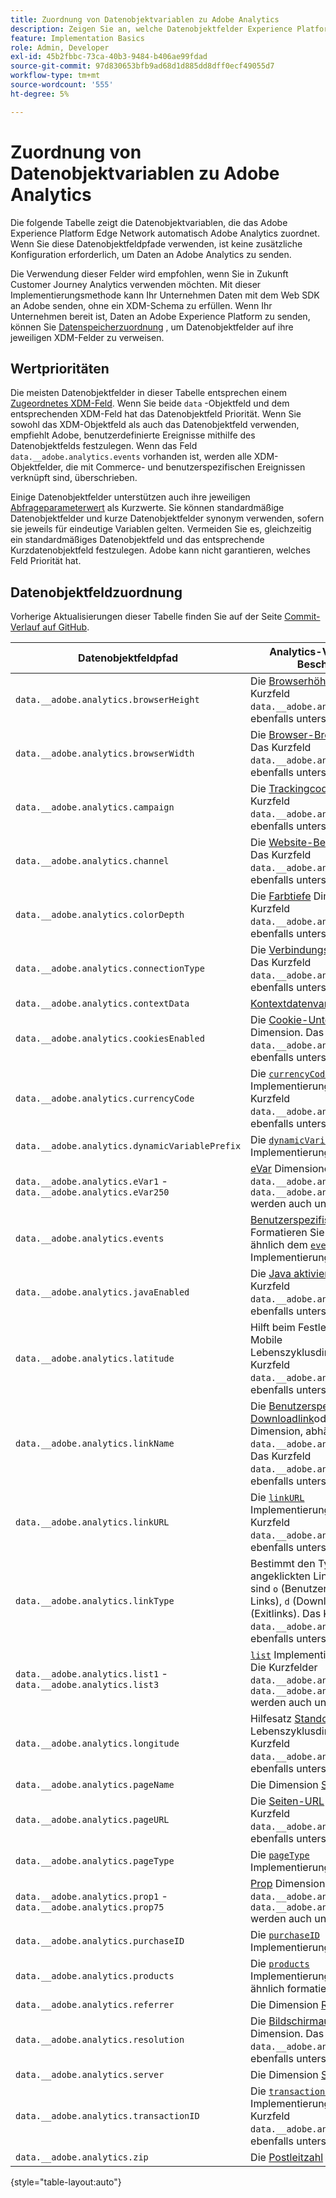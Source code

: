 ```yaml
---
title: Zuordnung von Datenobjektvariablen zu Adobe Analytics
description: Zeigen Sie an, welche Datenobjektfelder Experience Platform Edge automatisch Analytics-Variablen zugeordnet.
feature: Implementation Basics
role: Admin, Developer
exl-id: 45b2fbbc-73ca-40b3-9484-b406ae99fdad
source-git-commit: 97d830653bfb9ad68d1d885dd8dff0ecf49055d7
workflow-type: tm+mt
source-wordcount: '555'
ht-degree: 5%

---
```


# Zuordnung von Datenobjektvariablen zu Adobe Analytics

Die folgende Tabelle zeigt die Datenobjektvariablen, die das Adobe Experience Platform Edge Network automatisch Adobe Analytics zuordnet. Wenn Sie diese Datenobjektfeldpfade verwenden, ist keine zusätzliche Konfiguration erforderlich, um Daten an Adobe Analytics zu senden.

Die Verwendung dieser Felder wird empfohlen, wenn Sie in Zukunft Customer Journey Analytics verwenden möchten. Mit dieser Implementierungsmethode kann Ihr Unternehmen Daten mit dem Web SDK an Adobe senden, ohne ein XDM-Schema zu erfüllen. Wenn Ihr Unternehmen bereit ist, Daten an Adobe Experience Platform zu senden, können Sie [Datenspeicherzuordnung](https://experienceleague.adobe.com/docs/experience-platform/datastreams/data-prep.html#mapping) , um Datenobjektfelder auf ihre jeweiligen XDM-Felder zu verweisen.

## Wertprioritäten

Die meisten Datenobjektfelder in dieser Tabelle entsprechen einem [Zugeordnetes XDM-Feld](xdm-var-mapping.md). Wenn Sie beide `data` -Objektfeld und dem entsprechenden XDM-Feld hat das Datenobjektfeld Priorität. Wenn Sie sowohl das XDM-Objektfeld als auch das Datenobjektfeld verwenden, empfiehlt Adobe, benutzerdefinierte Ereignisse mithilfe des Datenobjektfelds festzulegen. Wenn das Feld `data.__adobe.analytics.events` vorhanden ist, werden alle XDM-Objektfelder, die mit Commerce- und benutzerspezifischen Ereignissen verknüpft sind, überschrieben.

Einige Datenobjektfelder unterstützen auch ihre jeweiligen [Abfrageparameterwert](../validate/query-parameters.md) als Kurzwerte. Sie können standardmäßige Datenobjektfelder und kurze Datenobjektfelder synonym verwenden, sofern sie jeweils für eindeutige Variablen gelten. Vermeiden Sie es, gleichzeitig ein standardmäßiges Datenobjektfeld und das entsprechende Kurzdatenobjektfeld festzulegen. Adobe kann nicht garantieren, welches Feld Priorität hat.

## Datenobjektfeldzuordnung

Vorherige Aktualisierungen dieser Tabelle finden Sie auf der Seite [Commit-Verlauf auf GitHub](https://github.com/AdobeDocs/analytics.en/commits/main/help/implement/aep-edge/data-var-mapping.md).

| Datenobjektfeldpfad | Analytics-Variable und -Beschreibung |
| --- | --- |
| `data.__adobe.analytics.browserHeight` | Die [Browserhöhe](../../components/dimensions/browser-height.md) Dimension. Das Kurzfeld `data.__adobe.analytics.bh` wird ebenfalls unterstützt. |
| `data.__adobe.analytics.browserWidth` | Die [Browser-Breite](../../components/dimensions/browser-width.md) Dimension. Das Kurzfeld `data.__adobe.analytics.bw` wird ebenfalls unterstützt. |
| `data.__adobe.analytics.campaign` | Die [Trackingcode](../../components/dimensions/tracking-code.md) Dimension. Das Kurzfeld `data.__adobe.analytics.v0` wird ebenfalls unterstützt. |
| `data.__adobe.analytics.channel` | Die [Website-Bereich](../../components/dimensions/site-section.md) Dimension. Das Kurzfeld `data.__adobe.analytics.ch` wird ebenfalls unterstützt. |
| `data.__adobe.analytics.colorDepth` | Die [Farbtiefe](../../components/dimensions/color-depth.md) Dimension. Das Kurzfeld `data.__adobe.analytics.c` wird ebenfalls unterstützt. |
| `data.__adobe.analytics.connectionType` | Die [Verbindungstyp](../../components/dimensions/connection-type.md) Dimension. Das Kurzfeld `data.__adobe.analytics.ct` wird ebenfalls unterstützt. |
| `data.__adobe.analytics.contextData` | [Kontextdatenvariablen](/help/implement/vars/page-vars/contextdata.md). |
| `data.__adobe.analytics.cookiesEnabled` | Die [Cookie-Unterstützung](../../components/dimensions/cookie-support.md) Dimension. Das Kurzfeld `data.__adobe.analytics.k` wird ebenfalls unterstützt. |
| `data.__adobe.analytics.currencyCode` | Die [`currencyCode`](../vars/config-vars/currencycode.md) Implementierungsvariable. Das Kurzfeld `data.__adobe.analytics.cc` wird ebenfalls unterstützt. |
| `data.__adobe.analytics.dynamicVariablePrefix` | Die [`dynamicVariablePrefix`](../vars/config-vars/dynamicvariableprefix.md) Implementierungsvariable. |
| `data.__adobe.analytics.eVar1` - `data.__adobe.analytics.eVar250` | [eVar](../../components/dimensions/evar.md) Dimensionen. Die Kurzfelder `data.__adobe.analytics.v1` - `data.__adobe.analytics.v250` werden auch unterstützt. |
| `data.__adobe.analytics.events` | [Benutzerspezifische Ereignisse](../../components/metrics/custom-events.md). Formatieren Sie dieses Feld ähnlich dem [`events`](../vars/page-vars/events/events-overview.md) Implementierungsvariable. |
| `data.__adobe.analytics.javaEnabled` | Die [Java aktiviert](../../components/dimensions/java-enabled.md) Dimension. Das Kurzfeld `data.__adobe.analytics.v` wird ebenfalls unterstützt. |
| `data.__adobe.analytics.latitude` | Hilft beim Festlegen der [Standort](../../components/dimensions/lifecycle-dimensions.md) Mobile Lebenszyklusdimensionen. Das Kurzfeld `data.__adobe.analytics.lat` wird ebenfalls unterstützt. |
| `data.__adobe.analytics.linkName` | Die [Benutzerspezifischer Link](../../components/dimensions/custom-link.md), [Downloadlink](../../components/dimensions/download-link.md)oder [Exitlink](../../components/dimensions/exit-link.md) Dimension, abhängig vom Wert in `data.__adobe.analytics.linkType`. Das Kurzfeld `data.__adobe.analytics.pev2` wird ebenfalls unterstützt. |
| `data.__adobe.analytics.linkURL` | Die [`linkURL`](../vars/config-vars/linkurl.md) Implementierungsvariable. Das Kurzfeld `data.__adobe.analytics.pev1` wird ebenfalls unterstützt. |
| `data.__adobe.analytics.linkType` | Bestimmt den Typ des angeklickten Links. Gültige Werte sind `o` (Benutzerspezifische Links), `d` (Downloadlinks) und `e` (Exitlinks). Das Kurzfeld `data.__adobe.analytics.pe` wird ebenfalls unterstützt. |
| `data.__adobe.analytics.list1` - `data.__adobe.analytics.list3` | [`list`](/help/implement/vars/page-vars/list.md) Implementierungsvariablen. Die Kurzfelder `data.__adobe.analytics.l1` - `data.__adobe.analytics.list3` werden auch unterstützt. |
| `data.__adobe.analytics.longitude` | Hilfesatz [Standort](../../components/dimensions/lifecycle-dimensions.md) Mobile Lebenszyklusdimensionen. Das Kurzfeld `data.__adobe.analytics.lon` wird ebenfalls unterstützt. |
| `data.__adobe.analytics.pageName` | Die Dimension [Seite](/help/components/dimensions/page.md). |
| `data.__adobe.analytics.pageURL` | Die [Seiten-URL](/help/components/dimensions/page-url.md) Dimension. Das Kurzfeld `data.__adobe.analytics.g` wird ebenfalls unterstützt. |
| `data.__adobe.analytics.pageType` | Die [`pageType`](../vars/page-vars/pagetype.md) Implementierungsvariable. |
| `data.__adobe.analytics.prop1` - `data.__adobe.analytics.prop75` | [Prop](../../components/dimensions/prop.md) Dimensionen. Die Kurzfelder `data.__adobe.analytics.c1` - `data.__adobe.analytics.c75` werden auch unterstützt. |
| `data.__adobe.analytics.purchaseID` | Die [`purchaseID`](../vars/page-vars/purchaseid.md) Implementierungsvariable. |
| `data.__adobe.analytics.products` | Die [`products`](../vars/page-vars/products.md) Implementierungsvariable, ähnlich formatiert. |
| `data.__adobe.analytics.referrer` | Die Dimension [Referrer](/help/components/dimensions/referrer.md). |
| `data.__adobe.analytics.resolution` | Die [Bildschirmauflösung](../../components/dimensions/monitor-resolution.md) Dimension. Das Kurzfeld `data.__adobe.analytics.s` wird ebenfalls unterstützt. |
| `data.__adobe.analytics.server` | Die Dimension [Server](/help/components/dimensions/server.md). |
| `data.__adobe.analytics.transactionID` | Die [`transactionID`](../vars/page-vars/transactionid.md) Implementierungsvariable. Das Kurzfeld `data.__adobe.analytics.xact` wird ebenfalls unterstützt. |
| `data.__adobe.analytics.zip` | Die [Postleitzahl](../../components/dimensions/zip-code.md) Dimension. |

{style="table-layout:auto"}
